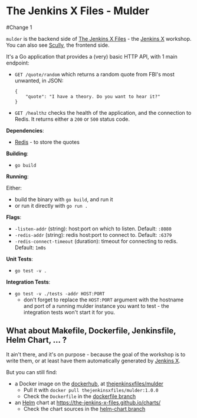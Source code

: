 # The Jenkins X Files - Mulder
#Change 1

`mulder` is the backend side of [The Jenkins X Files](https://the-jenkins-x-files.github.io/) - the [Jenkins X](https://jenkins-x.io/) workshop. You can also see [Scully](https://github.com/the-jenkins-x-files/scully), the frontend side.

It's a Go application that provides a (very) basic HTTP API, with 1 main endpoint:

- `GET /quote/random` which returns a random quote from FBI's most unwanted, in JSON:

    ```
    {
        "quote": "I have a theory. Do you want to hear it?"
    }
    ```

- `GET /healthz` checks the health of the application, and the connection to Redis. It returns either a `200` or `500` status code.

**Dependencies**:

- [Redis](https://redis.io/) - to store the quotes

**Building**:

- `go build`

**Running**:

Either:
- build the binary with `go build`, and run it
- or run it directly with `go run .`

**Flags**:

- `-listen-addr` (string): host:port on which to listen. Default: `:8080`
- `-redis-addr` (string): redis host:port to connect to. Default: `:6379`
- `-redis-connect-timeout` (duration): timeout for connecting to redis. Default: `1m0s`

**Unit Tests**:

- `go test -v .`

**Integration Tests**:

- `go test -v ./tests -addr HOST:PORT`
    - don't forget to replace the `HOST:PORT` argument with the hostname and port of a running mulder instance you want to test - the integration tests won't start it for you.

## What about Makefile, Dockerfile, Jenkinsfile, Helm Chart, ... ?

It ain't there, and it's on purpose - because the goal of the workshop is to write them, or at least have them automatically generated by [Jenkins X](https://jenkins-x.io/).

But you can still find:
- a Docker image on the [dockerhub](https://hub.docker.com/), at [thejenkinsxfiles/mulder](https://hub.docker.com/r/thejenkinsxfiles/mulder)
  - Pull it with `docker pull thejenkinsxfiles/mulder:1.0.0`
  - Check the `Dockerfile` in the [dockerfile branch](https://github.com/the-jenkins-x-files/mulder/blob/dockerfile/Dockerfile)
- an [Helm](https://helm.sh/) chart at <https://the-jenkins-x-files.github.io/charts/>
  - Check the chart sources in the [helm-chart branch](https://github.com/the-jenkins-x-files/mulder/blob/helm-chart/charts/mulder)
